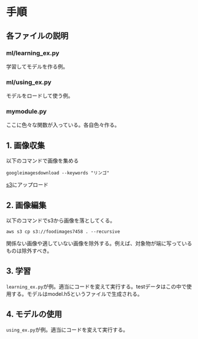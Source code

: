 # 手順

## 各ファイルの説明

### ml/learning_ex.py

学習してモデルを作る例。

### ml/using_ex.py

モデルをロードして使う例。

### mymodule.py

ここに色々な関数が入っている。各自色々作る。

## 1. 画像収集

以下のコマンドで画像を集める

```
googleimagesdownload --keywords "リンゴ"
```

[s3](https://s3.console.aws.amazon.com/s3/buckets/foodimages7458/?region=ap-northeast-1&tab=overview)にアップロード

## 2. 画像編集

以下のコマンドでs3から画像を落としてくる。

```
aws s3 cp s3://foodimages7458 . --recursive
```

関係ない画像や適していない画像を除外する。例えば、対象物が端に写っているものは除外すべき。

## 3. 学習

`learning_ex.py`が例。適当にコードを変えて実行する。testデータはこの中で使用する。モデルはmodel.h5というファイルで生成される。

## 4. モデルの使用

`using_ex.py`が例。適当にコードを変えて実行する。
